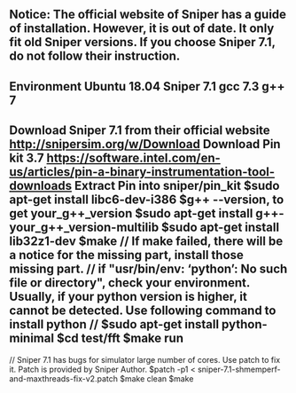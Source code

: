 Notice: The official website of Sniper has a guide of installation. However, it is out of date. It only fit old Sniper versions. If you choose Sniper 7.1, do not follow their instruction.
-----------------------------------------------------
Environment
Ubuntu 18.04
Sniper 7.1
gcc 7.3
g++ 7
-----------------------------------------------------
Download Sniper 7.1 from their official website http://snipersim.org/w/Download
Download Pin kit 3.7 https://software.intel.com/en-us/articles/pin-a-binary-instrumentation-tool-downloads
Extract Pin into sniper/pin_kit
$sudo apt-get install libc6-dev-i386
$g++ --version, to get your_g++_version
$sudo apt-get install g++-your_g++_version-multilib
$sudo apt-get install lib32z1-dev
$make
// If make failed, there will be a notice for the missing part, install those missing part.
// if "usr/bin/env: ‘python’: No such file or directory", check your environment. Usually, if your python version is higher, it cannot be detected. Use following command to install python
// $sudo apt-get install python-minimal
$cd test/fft
$make run
-----------------------------------------------------
// Sniper 7.1 has bugs for simulator large number of cores. Use patch to fix it. Patch is provided by Sniper Author.
$patch -p1 < sniper-7.1-shmemperf-and-maxthreads-fix-v2.patch
$make clean
$make
